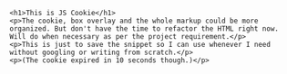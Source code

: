 	<h1>This is JS Cookie</h1>
	<p>The cookie, box overlay and the whole markup could be more organized. But don't have the time to refactor the HTML right now. Will do when necessary as per the project requirement.</p>
	<p>This is just to save the snippet so I can use whenever I need without googling or writing from scratch.</p>
	<p>(The cookie expired in 10 seconds though.)</p>
